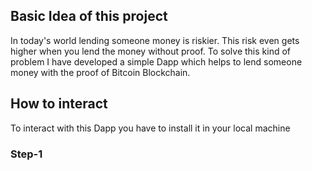 ## Basic Idea of this project
In today's world lending someone money is riskier. This risk even gets higher when you lend the money without proof. To solve this kind of problem I have developed a simple Dapp which helps to lend someone money with the proof of Bitcoin Blockchain.

## How to interact
To interact with this Dapp you have to install it in your local machine 

### Step-1